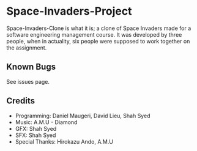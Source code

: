 Space-Invaders-Project
======================

Space-Invaders-Clone is what it is; a clone of Space Invaders made for a software engineering management course. It was developed by three people, when in actuality, six people were supposed to work together on the assignment.

## Known Bugs
See issues page.

## Credits
* Programming: Daniel Maugeri, David Lieu, Shah Syed
* Music: A.M.U - Diamond
* GFX: Shah Syed
* SFX: Shah Syed
* Special Thanks: Hirokazu Ando, A.M.U
